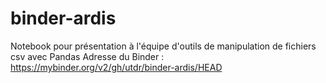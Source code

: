 # binder-ardis
Notebook pour présentation à l'équipe d'outils de manipulation de fichiers csv avec Pandas
Adresse du Binder : https://mybinder.org/v2/gh/utdr/binder-ardis/HEAD
